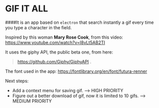 GIF IT ALL
==========

####It is an app based on `electron` that search instantly a gif every time you type a character in the field.

Inspired by this woman **Mary Rose Cook**, from this video:
https://www.youtube.com/watch?v=I8vLt5AB2TI

It uses the giphy API, the public beta one, from here:
> https://github.com/Giphy/GiphyAPI .

The font used in the app:
https://fontlibrary.org/en/font/futura-renner

Next steps:
- Add a context menu for saving gif. --> HIGH PRIORITY
- Figure out a better download of gif, now it is limited to 10 gifs. --> MEDIUM PRIORITY